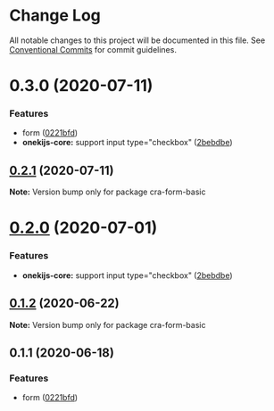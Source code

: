 # Change Log

All notable changes to this project will be documented in this file.
See [Conventional Commits](https://conventionalcommits.org) for commit guidelines.

# 0.3.0 (2020-07-11)


### Features

* form ([0221bfd](https://github.com/oneki/onekijs/commit/0221bfd3bc22c5cadfa5ac0cd8fbe070cc04cf50))
* **onekijs-core:** support input type="checkbox" ([2bebdbe](https://github.com/oneki/onekijs/commit/2bebdbe94be9d4d32a4294450094347e7b04372d))





## [0.2.1](https://github.com/oneki/onekijs/compare/cra-form-basic@0.2.0...cra-form-basic@0.2.1) (2020-07-11)

**Note:** Version bump only for package cra-form-basic





# [0.2.0](https://github.com/oneki/onekijs/compare/cra-form-basic@0.1.2...cra-form-basic@0.2.0) (2020-07-01)


### Features

* **onekijs-core:** support input type="checkbox" ([2bebdbe](https://github.com/oneki/onekijs/commit/2bebdbe94be9d4d32a4294450094347e7b04372d))





## [0.1.2](https://github.com/oneki/onekijs/compare/cra-form-basic@0.1.1...cra-form-basic@0.1.2) (2020-06-22)

**Note:** Version bump only for package cra-form-basic





## 0.1.1 (2020-06-18)


### Features

* form ([0221bfd](https://github.com/oneki/onekijs/commit/0221bfd3bc22c5cadfa5ac0cd8fbe070cc04cf50))
